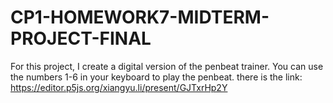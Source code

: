 # CP1-HOMEWORK7-MIDTERM-PROJECT-FINAL
For this project, I create a digital version of the penbeat trainer.
You can use the numbers 1-6 in your keyboard to play the penbeat.
there is the link: https://editor.p5js.org/xiangyu.li/present/GJTxrHp2Y
